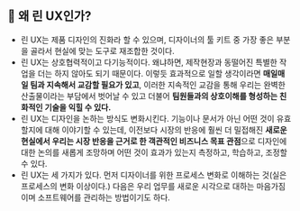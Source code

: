 ## 🌈 왜 린 UX인가?

- 린 UX는 제품 디자인의 진화라 할 수 있으며, 디자이너의 툴 키트 중 가장 좋은 부분을 골라서 현실에 맞는 도구로 재조합한 것이다.
- 린 UX는 상호협력적이고 다기능적이다. 왜냐하면, 제작현장과 동떨어진 특별한 작업을 더는 하지 않아도 되기 때문이다. 이렇듯 효과적으로 일할 생각이라면 **매일매일 팀과 지속해서 교감할 필요가 있고**, 이러한 지속적인 교감을 통해 우리는 완벽한 산출물이라는 부담에서 벗어날 수 있고 더불어 **팀원들과의 상호이해를 형성하는 친화적인 기술을 익힐 수 있다.**
- 린 UX는 디자인을 논하는 방식도 변화시킨다. 기능이나 문서가 아닌 어떤 것이 유효할지에 대해 이야기할 수 있는데, 이전보다 시장의 반응에 훨씬 더 밀접해진 **새로운 현실에서 우리는 시장 반응을 근거로 한 객관적인 비즈니스 목표 관점**으로 디자인에 대한 논의를 새롭게 조망하며 어떤 것이 효과가 있는지 측정하고, 학습하고, 조정할 수 있다.
- 린 UX는 세 가지가 있다. 먼저 디자이너를 위한 프로세스 변화로 이해하는 것(실은 프로세스의 변화 이상이다.) 다음은 우리 업무를 새로운 시각으로 대하는 마음가짐이며 소프트웨어를 관리하는 방법이기도 하다.